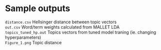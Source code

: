 # Sample outputs

`distance.csv` Hellsinger distance between topic vectors  
`out.csv` Word/term weights calculated from MALLET LDA  
`topics_tuned_hp.out` Topics vectors from tuned model traning (ie. changing hyperparameters)  
`Figure_1.png` Topic distance